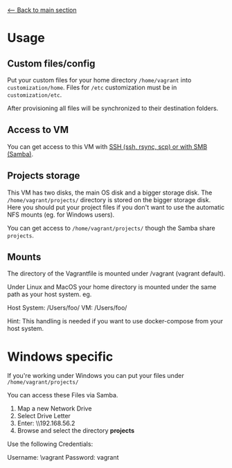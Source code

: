 [<-- Back to main section](../README.md)

# Usage

## Custom files/config

Put your custom files for your home directory `/home/vagrant` into  `customization/home`.
Files for `/etc` customization must be in `customization/etc`.

After provisioning all files will be synchronized to their destination folders.

## Access to VM

You can get access to this VM with [SSH (ssh, rsync, scp) or with SMB (Samba)](SERVICES.md).

## Projects storage

This VM has two disks, the main OS disk and a bigger storage disk.
The `/home/vagrant/projects/` directory is stored on the bigger storage disk. Here you should put your project files
if you don't want to use the automatic NFS mounts (eg. for Windows users).

You can get access to `/home/vagrant/projects/` though the Samba share `projects`.


## Mounts

The directory of the Vagrantfile is mounted under /vagrant (vagrant default).

Under Linux and MacOS your home directory is mounted under the same path as your host system.
eg.

Host System: /Users/foo/
VM: /Users/foo/

Hint: This handling is needed if you want to use docker-compose from your host system.

# Windows specific

If you're working under Windows you can put your files under `/home/vagrant/projects/`

You can access these Files via Samba.

1. Map a new Network Drive
2. Select Drive Letter
3. Enter: \\\192.168.56.2
4. Browse and select the directory **projects**

Use the following Credentials:

Username: \vagrant
Password: vagrant
